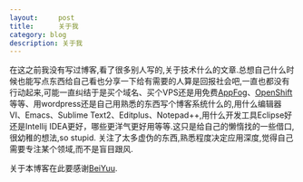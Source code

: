 ```yaml
---
layout:     post
title:      关于我
category: blog
description: 关于我
---
```


在这之前我没有写过博客,看了很多别人写的,关于技术什么的文章.总想自己什么时候也能写点东西给自己看也分享一下给有需要的人算是回报社会吧,一直也都没有行动起来,可能一直纠结于是买个域名、买个VPS还是用免费[AppFog][]、[OpenShift][]等等、用wordpress还是自己用熟悉的东西写个博客系统什么的,用什么编辑器VI、Emacs、Sublime Text2、Editplus、Notepad++,用什么开发工具Eclipse好还是Intellij IDEA更好，哪些更洋气更好用等等.这只是给自己的懒惰找的一些借口,很幼稚的想法,so stupid. 关注了太多虚伪的东西,熟悉程度决定应用深度,觉得自己需要专注某个领域,而不是盲目跟风.

关于本博客在此要感谢[BeiYuu][].

[BeiYuu]:    http://beiyuu.com  "BeiYuu"
[OpenShift]:    https://www.openshift.com/  "OpenShift"
[AppFog]:    https://www.appfog.com/  "AppFog"